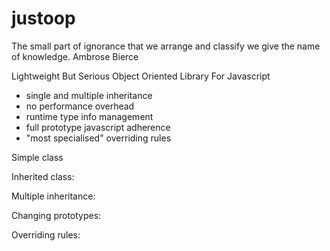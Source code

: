 justoop
=======

The small part of ignorance that we arrange and classify we give the name of knowledge.
Ambrose Bierce


Lightweight But Serious Object Oriented Library For Javascript

- single and multiple inheritance
- no performance overhead
- runtime type info management
- full prototype javascript adherence
- "most specialised" overriding rules


Simple class

Inherited class:

Multiple inheritance:

Changing prototypes:

Overriding rules:
